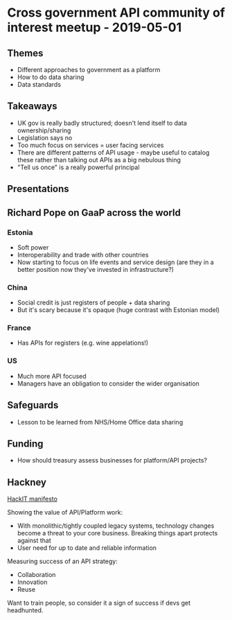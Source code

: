 # Cross government API community of interest meetup - 2019-05-01

## Themes
- Different approaches to government as a platform
- How to do data sharing
- Data standards

## Takeaways
- UK gov is really badly structured; doesn't lend itself to data ownership/sharing
- Legislation says no
- Too much focus on services = user facing services
- There are different patterns of API usage - maybe useful to catalog these rather than talking out APIs as a big nebulous thing
- "Tell us once" is a really powerful principal

## Presentations

## Richard Pope on GaaP across the world
### Estonia
- Soft power
- Interoperability and trade with other countries
- Now starting to focus on life events and service design (are they in a better position now they've invested in infrastructure?)

### China
- Social credit is just registers of people + data sharing
- But it's scary because it's opaque (huge contrast with Estonian model)

### France
- Has APIs for registers (e.g. wine appelations!)

### US
- Much more API focused
- Managers have an obligation to consider the wider organisation

## Safeguards
- Lesson to be learned from NHS/Home Office data sharing

## Funding
- How should treasury assess businesses for platform/API projects?

## Hackney
[HackIT manifesto](https://hackit.org.uk/how-we-work/hackit-manifesto)

Showing the value of API/Platform work:
- With monolithic/tightly coupled legacy systems, technology changes become a threat to your core business. Breaking things apart protects against that
- User need for up to date and reliable information

Measuring success of an API strategy:
- Collaboration
- Innovation
- Reuse

Want to train people, so consider it a sign of success if devs get headhunted.
